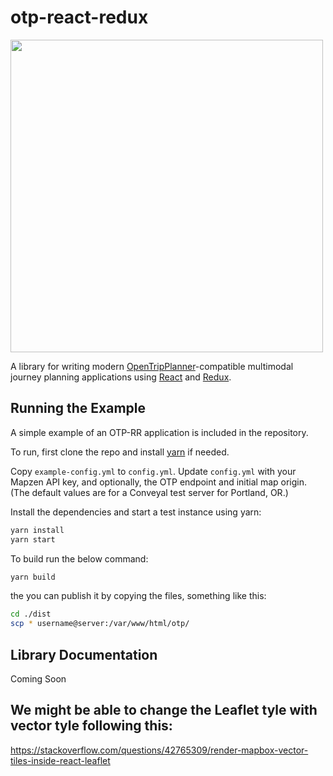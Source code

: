 # otp-react-redux

<img src="https://github.com/opentripplanner/otp-react-redux/raw/master/otprr.png" width="500" />

A library for writing modern [OpenTripPlanner](http://www.opentripplanner.org/)-compatible multimodal journey planning applications using [React]() and [Redux]().

## Running the Example

A simple example of an OTP-RR application is included in the repository.

To run, first clone the repo and install [yarn](https://yarnpkg.com/) if needed.

Copy `example-config.yml` to `config.yml`. Update `config.yml` with your Mapzen API key, and optionally, the OTP endpoint and initial map origin. (The default values are for a Conveyal test server for Portland, OR.)

Install the dependencies and start a test instance using yarn:

```bash
yarn install
yarn start
```

To build run the below command:
```bash
yarn build
```

the you can publish it by copying the files, something like this:
```bash
cd ./dist
scp * username@server:/var/www/html/otp/  
```
## Library Documentation

Coming Soon



## We might be able to change the Leaflet tyle with vector tyle following this:
https://stackoverflow.com/questions/42765309/render-mapbox-vector-tiles-inside-react-leaflet
